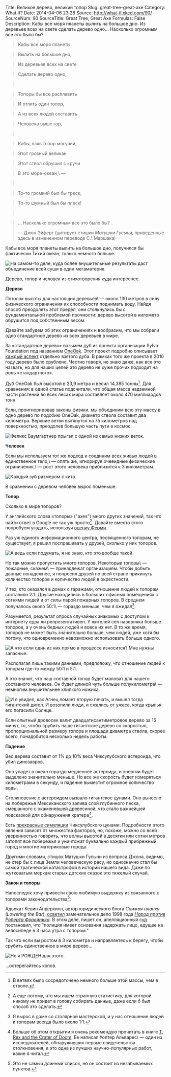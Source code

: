 Title: Великое дерево, великий топор
Slug: great-tree-great-axe
Category: What If?
Date: 2014-04-06 23:28
Source: http://what-if.xkcd.com/90/
SourceNum: 90
SourceTitle: Great Tree, Great Axe
Formulas: False
Description: Кабы все моря планеты вылить на большое дно. Из деревьев всех на свете сделать дерево одно… Насколько огромным все это было бы?

> Кабы все моря планеты
&nbsp;

> Вылить на большое дно,
&nbsp;

> Из деревьев всех на свете
&nbsp;

> Сделать дерево одно,

>&nbsp;

> Топоры бы все расплавить
&nbsp;

> И отлить один топор,
&nbsp;

> А из всех людей составить
&nbsp;

> Человека выше гор,

>&nbsp;

> Кабы, взяв топор могучий,
&nbsp;

> Этот грозный великан
&nbsp;

> Этот ствол обрушил с кручи
&nbsp;

> В это море-океан,\ —

>&nbsp;

> То-то громкий был бы треск,
&nbsp;

> То-то шумный был бы плеск!

>&nbsp;

> … Насколько огромным все это было бы?
>
> — Джон Эйферт (цитирует стишки _Матушки Гусыни_, приведенные здесь в измененном переводе С.\ Маршака)

Кабы все моря планеты вылить на большое дно, получился бы фактически Тихий океан, только немного больше.

![](/uploads/090-great-tree-great-axe/ygg_pacific_ru.png "На самом-то деле, куда более внушительные результаты даст объединение всей суши в один мегаматерик.")

Дерево, топор и человек из стихотворения куда интереснее.

**Дерево**

Потолок высоты для настоящих деревьев\ — около 130 метров в силу физического ограничения их способности поднимать воду. Найдя способ преодолеть этот предел, они столкнулись бы с фундаментальной проблемой прочности: дерево высотой в километр обрушится под собственным весом.

Давайте забудем об этих ограничениях и вообразим, что мы собрали одно стандартное дерево из всех деревьев в мире.

За «стандартное дерево» возьмем дуб из проекта организации Sylva Foundation под названием [OneOak](http://sylva.org.uk/oneoak/index.php). Этот проект подробно описывает [каждый аспект](http://sylva.org.uk/oneoak/tree_facts.php) отдельно взятого дуба. В рамках того же проекта в 2010 году дерево было срублено. Честно говоря, не знаю даже, как все это назвать, но для наших целей это дерево не хуже прочих подходит на роль «стандартного».

Дуб OneOak был высотой в 23,9 метра и весил 14,385 тонны[^1]. Для сравнения: в одной статье подсчитали, что общая масса надземной части растений во всех лесах мира составляет около 470 миллиардов тонн.

[^1]: В ветвях было сосредоточено немного больше этой массы, чем в стволе.

Если, проигнорировав законы физики, мы объединим всю эту массу в одно дерево по подобию OneOak, диаметр ствола составит два километра. Верхние ветви вытянутся на 75 километров над поверхностью, преодолев большую часть пути в космос.

![](/uploads/090-great-tree-great-axe/ygg_tree_ru.png "Феликс Баумгартнер прыгал с одной из самых низких веток.")

**Человек**

Если мы используем тот же подход и соединим всех живых людей в единственное тело,\ — опять же, игнорируя очевидные физические ограничения,\ — рост этого человека приблизится к 3 километрам.

![](/uploads/090-great-tree-great-axe/ygg_human_ru.png "Каждый зуб размером с кита.")

В сравнении с деревом человек вырос поменьше.

**Топор**

Сколько в мире топоров?

У английского слова «топоры» ("axes") много других значений, так что найти ответ в Google не так уж просто[^2]. Давайте вместо этого попробуем угадать, используя [оценку Ферми](/paint-the-earth/).

[^2]: А еще потому, что мы ищем странную статистику, для которой никому не придет в голову собирать данные, даже если б был способ это сделать.

Раз уж единого информационного центра, посвященного топорам, не существует, я решил поспрашивать у друзей, сколько у них топоров.

![](/uploads/090-great-tree-great-axe/ygg_ask_ru.png "А ведь если подумать, я не знаю, кто это вообще такой.")

Но так можно пропустить много топоров. Некоторые топоры\ — пожарные, скажем\ — принадлежат организациям. Чтобы добыть данные понадежнее, я попросил друзей по всей стране прикинуть количество топоров и количество людей в окрестности.

У тех, кто оказался в домах с гаражами, отношение людей к топорам составило 2:1. Другие находились в больших офисных помещениях с сотнями людей и от силы парой пожарных топоров. В среднем получалось около 50:1\ — гораздо меньше, чем я ожидал[^3].

[^3]: Я вырос в доме со столярной мастерской, и у нас отношение людей к топорам всегда было около 1:1.

Разумеется, результат опроса случайных знакомых с доступом к интернету едва ли репрезентативен. У жителей сел наверняка больше топоров, а у очень бедных людей и вовсе их нет. В то же время, топоров не может быть значительно больше, чем людей, уже хотя бы потому, что одновременно невозможно использовать больше одного.

![](/uploads/090-great-tree-great-axe/ygg_ask2_ru.png "А что если один из них прямо в процессе износится? Мне нужны запасные.")

Располагая лишь такими данными, предположу, что отношение людей к топорам где-то между 50:1 и 5:1.

А это значит, что наш составной топор будет маловат для нашего составного человека. Он будет длиной чуть больше полукилометра\ — немногим внушительнее хлипкого ножика.

![](/uploads/090-great-tree-great-axe/ygg_axe_ru.png "И я увидел, как Агнец ломает вторую печать, и вышел тогда гигантский дятел. И возопили люди, и сжались от ужаса, когда крылья его погасили Солнце.")

Если опытный дровосек валит двадцатисантиметровое дерево за 15 минут, то, чтобы срубить наше гигантское дерево со скоростью, пропорциональной размеру топора и площади диаметра ствола, скорее всего, понадобится несколько недель работы.

**Падение**

Вес дерева составит от 1% до 10% веса Чиксулубского астероида, что убил динозавров.

Оно упадет в океан гораздо медленнее астероида, и энергии будет выделено значительно меньше. Но все же скорость будет измеряться километрами в секунду, и падение выместит огромное количество воды.

Столкновение с астероидом вызвало гигантское цунами. Оно вынесло на побережья Мексиканского залива слой глубинного песка, смешанного с окаменевшей древесиной, что стало важнейшей подсказкой для обнаружения кратера[^4].

[^4]: Больше об этом открытии я очень рекомендую прочитать в книге [T. Rex and the Crater of Doom](http://www.amazon.com/Crater-Doom-Princeton-Science-Library-ebook/dp/B00BMVRBLC/ref=sr_sp-atf_title_1_1?s=books&ie=UTF8&qid=1396542141&sr=1-1&keywords=t+rex+and+the+crater+of+doom). Ее написал Уолтер Альварес\ — один из исследователей, обнаруживших первые свидетельства столкновения, и это одна из лучших научно-популярных работ, какие я читал.

Есть [прекрасные симуляции](https://www.youtube.com/watch?v=Dcp0JhwNgmE) Чиксулубского цунами. Подробности этого явления зависят от множества факторов, но, похоже, можно со всей уверенностью говорить, что волны высотой в десятки или сотни метров затопят все побережья и уничтожат буквально каждый прибрежный город и многие материковые города.

Другими словами, стишок Матушки Гусыни из вопроса Джона, видимо, не стер бы с лица Земли человеческую расу, но однозначно стал бы самой трагической катастрофой в истории нашего вида. Даже по жутковатым меркам старых детских сказок это тяжелый случай.

**Закон и топоры**

Напоследок хочу привести свою любимую выдержку из связанного с топорами законодательства[^5]:

[^5]: Это не самый _длинный_ список, но он состоит из незабываемых пунктов.

Адвокат Кевин Андерхилл, автор юридического блога _Снижая планку_ (_Lowering the Bar_), [осветил](http://kevinunderhill.typepad.com/lowering_the_bar/case-law-hall-of-fame.html) замечательное дело 1998 года [_Народ против Роберта Форейника_](http://kevinunderhill.typepad.com/Documents/Opinions/People_v_Foranyic.pdf). В этом деле, пишет он, апелляционный суд постановил, что "полиция имеет основания задержать лицо, едущее на велосипеде в 3 часа утра с топором."

Так что если вы ростом в 3 километра и направляетесь к берегу, чтобы срубить единственное в мире дерево…

![](/uploads/090-great-tree-great-axe/ygg_bike_ru.png "Но я РОЖДЕН для этого.")

…остерегайтесь копов.
